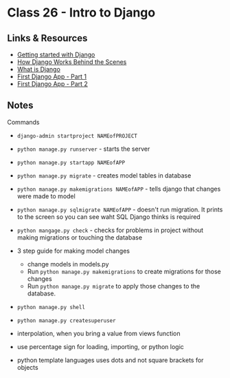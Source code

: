 # Class 26 - Intro to Django

## Links & Resources

- [Getting started with Django](https://www.djangoproject.com/start/)
- [How Django Works Behind the Scenes](https://wsvincent.com/how-django-works-behind-the-scenes/)
- [What is Django](https://developer.mozilla.org/en-US/docs/Learn/Server-side/Django/Introduction)
- [First Django App - Part 1](https://docs.djangoproject.com/en/3.0/intro/tutorial01/)
- [First Django App - Part 2](https://docs.djangoproject.com/en/3.0/intro/tutorial02/)

## Notes

Commands

- `django-admin startproject NAMEofPROJECT`
- `python manage.py runserver` - starts the server
- `python manage.py startapp NAMEofAPP`
- `python manage.py migrate` - creates model tables in database
- `python manage.py makemigrations NAMEofAPP` - tells django that changes were made to model
- `python manage.py sqlmigrate NAMEofAPP` - doesn't run migration. It prints to the screen so you can see waht SQL Django thinks is required
- `python mangage.py check` - checks for problems in project without making migrations or touching the database
- 3 step guide for making model changes
  - change models in models.py
  - Run `python manage.py makemigrations` to create migrations for those changes
  - Run `python manage.py migrate` to apply those changes to the database.
- `python manage.py shell`
- `python manage.py createsuperuser`

- interpolation, when you bring a value from views function
- use percentage sign for loading, importing, or python logic
- python template languages uses dots and not square brackets for objects
